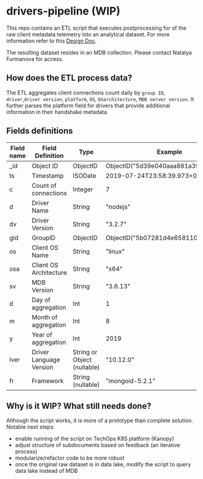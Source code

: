# drivers-pipeline (WIP)
This repo contains an ETL script that executes postprocessing for of the raw client metadata telemetry into an analytical dataset. For more information refer to this [Design Doc](https://docs.google.com/document/d/1LUpcHjOvAT3jSUSKkzE5esfIqgEYQQ6beY3x-kGHv7E/edit?usp=sharing).

The resulting dataset resides in an MDB collection. Please contact Natalya Furmanova for access. 

## How does the ETL process data? 
The ETL aggregates client connections count daily by `group ID`, `driver`,`driver version`, `platform`, `OS`, `OSarchitecture`, `MDB server version`. 
It further parses the platform field for drivers that provide additional information in their handshake metadata. 

## Fields definitions
| Field name | Field Definition | Type | Example |
| ---------- | ---------------- | ---- | ------- |
| _id | Object ID | ObjectID | ObjectID("5d39e040aaa881a39eb2245e") |
| ts | Timestamp | ISODate | 2019-07-24T23:58:39.973+00:00
| c | Count of connections | Integer | 7 |
| d | Driver Name | String | "nodejs" |
| dv | Driver Version | String | "3.2.7" |
| gid | GroupID | ObjectID | ObjectID("5b07281d4e65811062c710d7") |
| os | Client OS Name | String | "linux" |
| osa | Client OS Architecture | String | "x64" |
| sv | MDB Version | String | "3.6.13" |
| d | Day of aggregation | Int | 1 |
| m | Month of aggregation | Int | 8 |
| y | Year of aggregation | Int | 2019 |
| lver | Driver Language Version | String or Object (nullable) | "10.12.0" |
| fr | Framework | String (nullable) | "mongoid-5.2.1" |

## Why is it WIP? What still needs done?
Although the script works, it is more of a prototype than complete solution. Notable next steps: 
* enable running of the script on TechOps K8S platform (Kanopy)
* adjust structure of subdocuments based on feedback (an iterative process)
* modularize/refactor code to be more robust
* once the original raw dataset is in data lake, modify the script to query data lake instead of MDB
